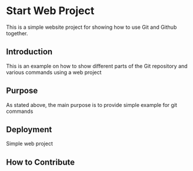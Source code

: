 # Start Web Project

This is a simple website project for showing how to use Git and Github together.

## Introduction

This is an example on how to show different parts of the Git repository and various commands using a web project

## Purpose

As stated above, the main purpose is to provide simple example for git commands

## Deployment

Simple web project

## How to Contribute
